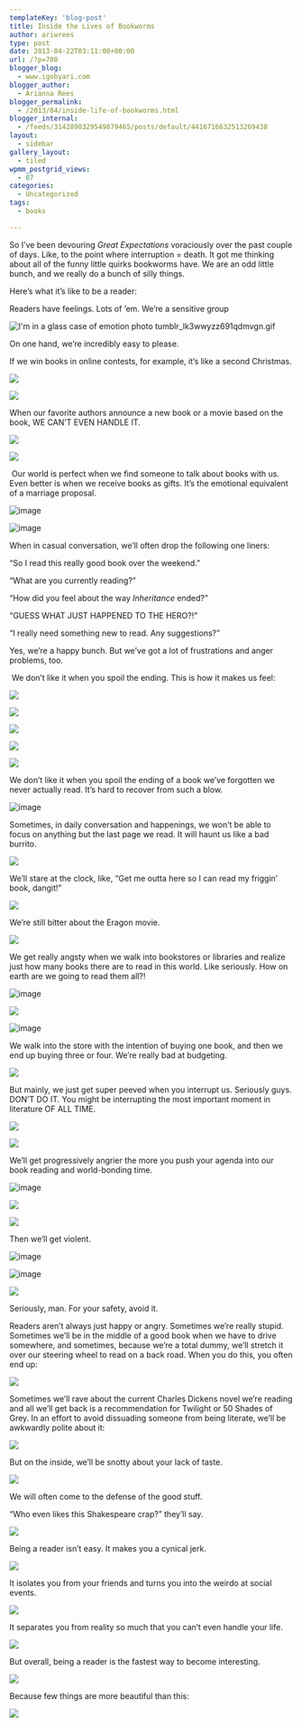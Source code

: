 ```yaml
---
templateKey: 'blog-post'
title: Inside the Lives of Bookworms
author: ariwrees
type: post
date: 2013-04-22T03:11:00+00:00
url: /?p=700
blogger_blog:
  - www.igobyari.com
blogger_author:
  - Arianna Rees
blogger_permalink:
  - /2013/04/inside-life-of-bookworms.html
blogger_internal:
  - /feeds/3142898329549879465/posts/default/4416716632513269438
layout:
  - sidebar
gallery_layout:
  - tiled
wpmm_postgrid_views:
  - 87
categories:
  - Uncategorized
tags:
  - books

---
```

So I’ve been devouring _Great Expectations_ voraciously over the past couple of days. Like, to the point where interruption = death. It got me thinking about all of the funny little quirks bookworms have. We are an odd little bunch, and we really do a bunch of silly things.

Here’s what it’s like to be a reader:

Readers have feelings. Lots of ’em. We’re a sensitive group

![I'm in a glass case of emotion photo tumblr_lk3wwyzz691qdmvgn.gif](http://i898.photobucket.com/albums/ac188/Ronnita/Gifs/Doctor%20Who/tumblr_lk3wwyzz691qdmvgn.gif)

On one hand, we’re incredibly easy to please.

If we win books in online contests, for example, it’s like a second Christmas.

![](http://24.media.tumblr.com/tumblr_lwvopgFPmE1qii6tmo1_250.gif)

![](http://25.media.tumblr.com/tumblr_m6bjauInAE1qii6tmo1_500.gif)

When our favorite authors announce a new book or a movie based on the book, WE CAN’T EVEN HANDLE IT.

![](http://24.media.tumblr.com/tumblr_m2ck6wGNiN1qii6tmo1_500.gif)

![](http://25.media.tumblr.com/tumblr_lmhuybx6lN1qii6tmo1_500.gif)

 Our world is perfect when we find someone to talk about books with us. Even better is when we receive books as gifts. It’s the emotional equivalent of a marriage proposal.

![image](http://media.tumblr.com/tumblr_ma7pg1f9z31rwduzj.gif)

![image](http://media.tumblr.com/tumblr_luf9em331z1qa0tls.gif)

When in casual conversation, we’ll often drop the following one liners:

“So I read this really good book over the weekend.”

“What are you currently reading?”

“How did you feel about the way _Inheritance_ ended?”

“GUESS WHAT JUST HAPPENED TO THE HERO?!”

“I really need something new to read. Any suggestions?”

Yes, we’re a happy bunch. But we’ve got a lot of frustrations and anger problems, too.

 We don’t like it when you spoil the ending. This is how it makes us feel:

![](http://25.media.tumblr.com/tumblr_m4h415qH161rwcc6bo1_500.gif)

![](http://media.tumblr.com/tumblr_llydqwHhjH1qawbdt.gif)

![](http://25.media.tumblr.com/4504745a044fc11f57ca99f04023a8fd/tumblr_mhbia5Fj6K1qii6tmo1_400.gif)

![](http://25.media.tumblr.com/tumblr_m3opeugy4F1qii6tmo1_500.gif)

![](http://25.media.tumblr.com/b41c2e4d6a69ee8bab875c8c9cc01f3d/tumblr_ml2t1n46TR1qjemo2o1_500.gif)

We don’t like it when you spoil the ending of a book we’ve forgotten we never actually read. It’s hard to recover from such a blow.

![image](http://media.tumblr.com/0355a0ad742c15de177287c765f6ae6c/tumblr_inline_mjijntOASF1qz4rgp.gif)

Sometimes, in daily conversation and happenings, we won’t be able to focus on anything but the last page we read. It will haunt us like a bad burrito.

![](http://mlkshk.com/r/75Q)

We’ll stare at the clock, like, “Get me outta here so I can read my friggin’ book, dangit!”

![](http://24.media.tumblr.com/tumblr_li6q15oNIP1qc954do1_400.gif)

We’re still bitter about the Eragon movie.

![](http://24.media.tumblr.com/047f7ada3000bd846b97675a44e36af6/tumblr_mhevqvYxhE1r3gb3zo1_400.gif)

We get really angsty when we walk into bookstores or libraries and realize just how many books there are to read in this world. Like seriously. How on earth are we going to read them all?!

![image](http://media.tumblr.com/9a38d3e2ad6140232d68005eaa93409f/tumblr_inline_mfkd32gUO91rbnfwj.gif)

![](http://24.media.tumblr.com/tumblr_mbrj8mnQm71riqizno1_500.gif)

![image](http://media.tumblr.com/tumblr_m7c6dnPcgW1qfymwo.gif)

We walk into the store with the intention of buying one book, and then we end up buying three or four. We’re really bad at budgeting.

![](http://24.media.tumblr.com/tumblr_m5gkcmHwMi1ro6fjro1_500.gif)

But mainly, we just get super peeved when you interrupt us. Seriously guys. DON’T DO IT. You might be interrupting the most important moment in literature OF ALL TIME.

[![](http://25.media.tumblr.com/tumblr_luoz1m2dXv1r6aoq4o1_250.gif)](http://25.media.tumblr.com/tumblr_luoz1m2dXv1r6aoq4o1_250.gif)

[![](http://24.media.tumblr.com/tumblr_mboslkhUZ01riae2mo1_500.gif)](http://24.media.tumblr.com/tumblr_mboslkhUZ01riae2mo1_500.gif)

We’ll get progressively angrier the more you push your agenda into our book reading and world-bonding time.

![image](http://media.tumblr.com/tumblr_me47kgumAL1rwdiee.gif)

![](http://25.media.tumblr.com/27d88fda97d3a1df7ae7ad81a5f10665/tumblr_mifwhjlTcl1qii6tmo1_250.gif)

![](http://24.media.tumblr.com/tumblr_lt7tenU2s71qew69io1_500.gif)

Then we’ll get violent.

![image](http://media.tumblr.com/tumblr_lm5miebCqj1qfl8us.gif)

![image](http://media.tumblr.com/78b88de467742456d090f20e2b022a7e/tumblr_inline_mh1wz6f8561r6h22v.gif)

![](http://25.media.tumblr.com/tumblr_lqc9nqW0kW1qen27lo1_500.gif)

Seriously, man. For your safety, avoid it.

Readers aren’t always just happy or angry. Sometimes we’re really stupid. Sometimes we’ll be in the middle of a good book when we have to drive somewhere, and sometimes, because we’re a total dummy, we’ll stretch it over our steering wheel to read on a back road. When you do this, you often end up:

![](http://25.media.tumblr.com/tumblr_lznxksovL01qii6tmo1_250.gif)

Sometimes we’ll rave about the current Charles Dickens novel we’re reading and all we’ll get back is a recommendation for Twilight or 50 Shades of Grey. In an effort to avoid dissuading someone from being literate, we’ll be awkwardly polite about it:

![](http://24.media.tumblr.com/85ca2738acf7d2dbbec1157e7128ced7/tumblr_ml4glc6Ten1qjemo2o1_250.gif)

But on the inside, we’ll be snotty about your lack of taste.

![](http://www.reactiongifs.com/wp-content/uploads/2011/09/4763_211d.gif)

We will often come to the defense of the good stuff.

“Who even likes this Shakespeare crap?” they’ll say.

![](http://25.media.tumblr.com/cfc6b1c1debb6aaeea723cfdbc044d61/tumblr_ml4gpocXfl1qjemo2o1_250.gif)

Being a reader isn’t easy. It makes you a cynical jerk.

![](http://24.media.tumblr.com/tumblr_m5clr2NWuk1rwcc6bo1_500.gif)

It isolates you from your friends and turns you into the weirdo at social events.

![](http://24.media.tumblr.com/tumblr_m643xhUOMh1rwcc6bo1_400.gif)

It separates you from reality so much that you can’t even handle your life.

![](http://25.media.tumblr.com/tumblr_m5cu82EDIC1rwcc6bo1_500.gif)

But overall, being a reader is the fastest way to become interesting.

![](http://25.media.tumblr.com/88f988a9e59f08179886f0a465ad5d0f/tumblr_mjoza0pNFY1r85i4so1_500.gif)

Because few things are more beautiful than this:

![](http://25.media.tumblr.com/tumblr_ma4vs9oXNA1qak3zjo1_500.gif)